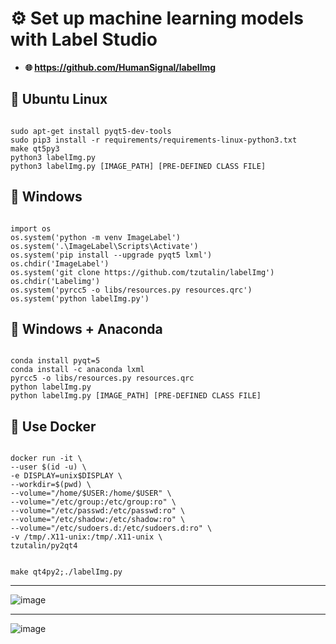# ⚙️ Set up machine learning models with Label Studio

- **🌐 https://github.com/HumanSignal/labelImg**

## 🔹 Ubuntu Linux
<p><code>
sudo apt-get install pyqt5-dev-tools
sudo pip3 install -r requirements/requirements-linux-python3.txt
make qt5py3
python3 labelImg.py
python3 labelImg.py [IMAGE_PATH] [PRE-DEFINED CLASS FILE]
</code></p>

## 🔹 Windows
<p><code>
import os
os.system('python -m venv ImageLabel')
os.system('.\ImageLabel\Scripts\Activate')
os.system('pip install --upgrade pyqt5 lxml')
os.chdir('ImageLabel')
os.system('git clone https://github.com/tzutalin/labelImg')
os.chdir('Labelimg')
os.system('pyrcc5 -o libs/resources.py resources.qrc')
os.system('python labelImg.py')
</code></p>

## 🔹 Windows + Anaconda
<p><code>
conda install pyqt=5
conda install -c anaconda lxml
pyrcc5 -o libs/resources.py resources.qrc
python labelImg.py
python labelImg.py [IMAGE_PATH] [PRE-DEFINED CLASS FILE]
</code></p>

## 🔹 Use Docker
<p><code>
docker run -it \
--user $(id -u) \
-e DISPLAY=unix$DISPLAY \
--workdir=$(pwd) \
--volume="/home/$USER:/home/$USER" \
--volume="/etc/group:/etc/group:ro" \
--volume="/etc/passwd:/etc/passwd:ro" \
--volume="/etc/shadow:/etc/shadow:ro" \
--volume="/etc/sudoers.d:/etc/sudoers.d:ro" \
-v /tmp/.X11-unix:/tmp/.X11-unix \
tzutalin/py2qt4

make qt4py2;./labelImg.py
</code></p>

---

![image](https://github.com/DmPanf/Docker_GPU_Jupyter/assets/99917230/575c26fa-e0af-40b9-8833-8c07db8ae001)

---

![image](https://github.com/DmPanf/Docker_GPU_Jupyter/assets/99917230/ee0ae455-cc0f-4c7b-8794-9b11be276490)
